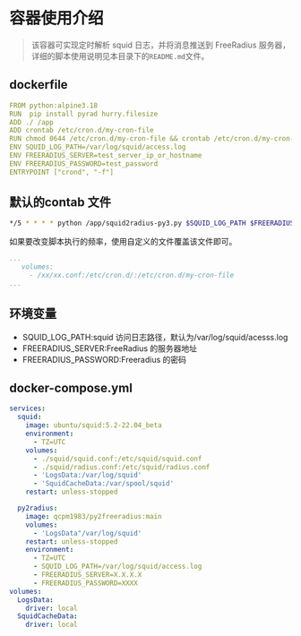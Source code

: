 # 容器使用介绍

> 该容器可实现定时解析 squid 日志，并将消息推送到 FreeRadius 服务器，详细的脚本使用说明见本目录下的`README.md`文件。

## dockerfile

```yaml
FROM python:alpine3.18
RUN  pip install pyrad hurry.filesize 
ADD ./ /app
ADD crontab /etc/cron.d/my-cron-file
RUN chmod 0644 /etc/cron.d/my-cron-file && crontab /etc/cron.d/my-cron-file
ENV SQUID_LOG_PATH=/var/log/squid/access.log 
ENV FREERADIUS_SERVER=test_server_ip_or_hostname
ENV FREERADIUS_PASSWORD=test_password 
ENTRYPOINT ["crond", "-f"]
```

## 默认的contab 文件

```bash
*/5 * * * * python /app/squid2radius-py3.py $SQUID_LOG_PATH $FREERADIUS_SERVER $FREERADIUS_PASSWORD 2>&1; cat /dev/null>$SQUID_LOG_PATH 2>&1
```

如果要改变脚本执行的频率，使用自定义的文件覆盖该文件即可。

```yaml
...
   volumes:
     - /xx/xx.conf:/etc/cron.d/:/etc/cron.d/my-cron-file
...
```

## 环境变量

- SQUID_LOG_PATH:squid 访问日志路径，默认为/var/log/squid/acesss.log
- FREERADIUS_SERVER:FreeRadius 的服务器地址
- FREERADIUS_PASSWORD:Freeradius 的密码

## docker-compose.yml

```yaml
services:
  squid:
    image: ubuntu/squid:5.2-22.04_beta
    environment:
      - TZ=UTC
    volumes:
      - ./squid/squid.conf:/etc/squid/squid.conf
      - ./squid/radius.conf:/etc/squid/radius.conf
      - 'LogsData:/var/log/squid'
      - 'SquidCacheData:/var/spool/squid'
    restart: unless-stopped

  py2radius:
    image: qcpm1983/py2freeradius:main 
    volumes:
      - 'LogsData"/var/log/squid'
    restart: unless-stopped
    environment:
      - TZ=UTC
      - SQUID_LOG_PATH=/var/log/squid/access.log
      - FREERADIUS_SERVER=X.X.X.X
      - FREERADIUS_PASSWORD=XXXX
volumes:
  LogsData:
    driver: local
  SquidCacheData:
    driver: local

```

